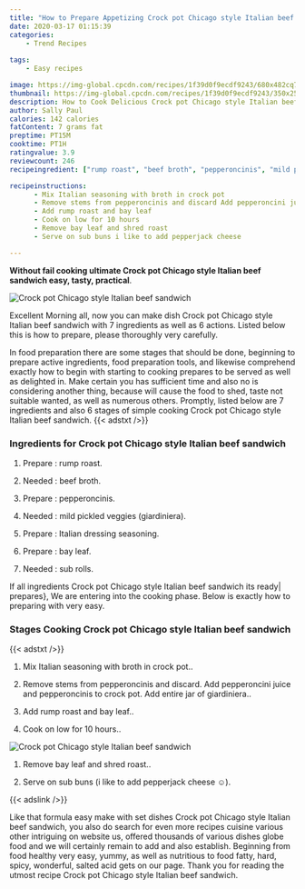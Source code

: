 ```yaml
---
title: "How to Prepare Appetizing Crock pot Chicago style Italian beef sandwich"
date: 2020-03-17 01:15:39
categories:
    - Trend Recipes
    
tags:
    - Easy recipes

image: https://img-global.cpcdn.com/recipes/1f39d0f9ecdf9243/680x482cq70/crock-pot-chicago-style-italian-beef-sandwich-recipe-main-photo.jpg
thumbnail: https://img-global.cpcdn.com/recipes/1f39d0f9ecdf9243/350x250cq70/crock-pot-chicago-style-italian-beef-sandwich-recipe-main-photo.jpg
description: How to Cook Delicious Crock pot Chicago style Italian beef sandwich with 7 ingredients and 6 stages of easy cooking.
author: Sally Paul
calories: 142 calories
fatContent: 7 grams fat
preptime: PT15M
cooktime: PT1H
ratingvalue: 3.9
reviewcount: 246
recipeingredient: ["rump roast", "beef broth", "pepperoncinis", "mild pickled veggies giardiniera", "Italian dressing seasoning", "bay leaf", "sub rolls"]

recipeinstructions: 
      - Mix Italian seasoning with broth in crock pot 
      - Remove stems from pepperoncinis and discard Add pepperoncini juice and pepperoncinis to crock pot Add entire jar of giardiniera 
      - Add rump roast and bay leaf 
      - Cook on low for 10 hours 
      - Remove bay leaf and shred roast 
      - Serve on sub buns i like to add pepperjack cheese 

---
```




**Without fail cooking ultimate Crock pot Chicago style Italian beef sandwich easy, tasty, practical**. 


![Crock pot Chicago style Italian beef sandwich](https://img-global.cpcdn.com/recipes/1f39d0f9ecdf9243/680x482cq70/crock-pot-chicago-style-italian-beef-sandwich-recipe-main-photo.jpg "Crock pot Chicago style Italian beef sandwich")




Excellent Morning all, now you can make dish Crock pot Chicago style Italian beef sandwich with 7 ingredients as well as 6 actions. Listed below this is how to prepare, please thoroughly very carefully.

In food preparation there are some stages that should be done, beginning to prepare active ingredients, food preparation tools, and likewise comprehend exactly how to begin with starting to cooking prepares to be served as well as delighted in. Make certain you has sufficient time and also no is considering another thing, because will cause the food to shed, taste not suitable wanted, as well as numerous others. Promptly, listed below are 7 ingredients and also 6 stages of simple cooking Crock pot Chicago style Italian beef sandwich.
{{< adstxt />}}

### Ingredients for Crock pot Chicago style Italian beef sandwich


1. Prepare  : rump roast.

1. Needed  : beef broth.

1. Prepare  : pepperoncinis.

1. Needed  : mild pickled veggies (giardiniera).

1. Prepare  : Italian dressing seasoning.

1. Prepare  : bay leaf.

1. Needed  : sub rolls.



If all ingredients Crock pot Chicago style Italian beef sandwich its ready| prepares}, We are entering into the cooking phase. Below is exactly how to preparing with very easy.

### Stages Cooking Crock pot Chicago style Italian beef sandwich

{{< adstxt />}}


1. Mix Italian seasoning with broth in crock pot..



1. Remove stems from pepperoncinis and discard. Add pepperoncini juice and pepperoncinis to crock pot. Add entire jar of giardiniera..



1. Add rump roast and bay leaf..



1. Cook on low for 10 hours..



![Crock pot Chicago style Italian beef sandwich](https://img-global.cpcdn.com/steps/c553e88f3421a6f1/160x128cq70/crock-pot-chicago-style-italian-beef-sandwich-recipe-step-4-photo.jpg" "Crock pot Chicago style Italian beef sandwich")



1. Remove bay leaf and shred roast..



1. Serve on sub buns (i like to add pepperjack cheese ☺).





{{< adslink />}}

Like that formula easy make with set dishes Crock pot Chicago style Italian beef sandwich, you also do search for even more recipes cuisine various other intriguing on website us, offered thousands of various dishes globe food and we will certainly remain to add and also establish. Beginning from food healthy very easy, yummy, as well as nutritious to food fatty, hard, spicy, wonderful, salted acid gets on our page. Thank you for reading the utmost recipe Crock pot Chicago style Italian beef sandwich.
